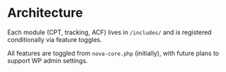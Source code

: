 # Architecture

Each module (CPT, tracking, ACF) lives in `/includes/` and is registered conditionally via feature toggles.

All features are toggled from `nova-core.php` (initially), with future plans to support WP admin settings.
